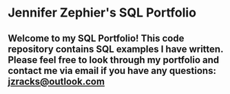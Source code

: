# Jennifer Zephier's SQL Portfolio

## Welcome to my SQL Portfolio! This code repository contains SQL examples I have written. Please feel free to look through my portfolio and contact me via email if you have any questions: jzracks@outlook.com

